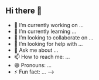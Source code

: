 ## Hi there 👋

<!--
**Olliyoung/Olliyoung** is a ✨ _special_ ✨ repository because its `README.md` (this file) appears on your GitHub profile.

Here are some ideas to get you started:
# 💫 About Me:  
👋 Hey, I’m [Your Name]<br><br>💻 17 y/o IT Supporter Apprentice<br><br>🏢 Working at TotalEnergies Denmark, gaining hands-on experience in IT infrastructure and enterprise-level support.<br><br>🎓 Currently studying IT at Syddansk Erhvervsskole in Vejle, building a strong foundation in both technical skills and real-world problem solving.<br><br>⸻<br><br>🔐 Future Vision<br><br>In 10 years, I see myself working in cybersecurity — ideally as a Red Team Operator, Ethical Hacker, or exploring other advanced areas of cyber defense.<br>My goal is to understand systems from every angle: how they’re built, maintained, and secured.<br><br>⸻<br><br>🧠 What to Expect Here<br><br>This GitHub is where I’ll share my journey — from IT support projects to cybersecurity experiments and personal tools I build along the way.<br><br>⸻<br><br>🚀 Follow My Journey<br><br>Stick around and see how I grow from an IT apprentice to a cybersecurity professional.  
  
  
## 🌐 Socials:  
[![LinkedIn](https://img.shields.io/badge/LinkedIn-%230077B5.svg?logo=linkedin&logoColor=white)](https://linkedin.com/in/Oliver Larsen) [![email](https://img.shields.io/badge/Email-D14836?logo=gmail&logoColor=white)](mailto:Oliveryl@outlook.dk)   
  
# 💻 Tech Stack:  
![PowerShell](https://img.shields.io/badge/PowerShell-%235391FE.svg?style=for-the-badge&logo=powershell&logoColor=white) ![Bash Script](https://img.shields.io/badge/bash_script-%23121011.svg?style=for-the-badge&logo=gnu-bash&logoColor=white) ![Python](https://img.shields.io/badge/python-3670A0?style=for-the-badge&logo=python&logoColor=ffdd54) ![MicrosoftSQLServer](https://img.shields.io/badge/Microsoft%20SQL%20Server-CC2927?style=for-the-badge&logo=microsoft%20sql%20server&logoColor=white) ![Windows Terminal](https://img.shields.io/badge/Windows%20Terminal-%234D4D4D.svg?style=for-the-badge&logo=windows-terminal&logoColor=white) ![GitHub](https://img.shields.io/badge/github-%23121011.svg?style=for-the-badge&logo=github&logoColor=white) ![Git](https://img.shields.io/badge/git-%23F05033.svg?style=for-the-badge&logo=git&logoColor=white) ![Cisco](https://img.shields.io/badge/cisco-%23049fd9.svg?style=for-the-badge&logo=cisco&logoColor=black) ![Raspberry Pi](https://img.shields.io/badge/-Raspberry_Pi-C51A4A?style=for-the-badge&logo=Raspberry-Pi) ![TOR](https://img.shields.io/badge/tor-%237E4798.svg?style=for-the-badge&logo=tor-project&logoColor=white) ![Wireguard](https://img.shields.io/badge/wireguard-%2388171A.svg?style=for-the-badge&logo=wireguard&logoColor=white) ![Pi-Hole](https://img.shields.io/badge/pihole-%2396060C.svg?style=for-the-badge&logo=pi-hole&logoColor=white) ![Bitwarden](https://img.shields.io/badge/bitwarden-%23175DDC.svg?style=for-the-badge&logo=bitwarden&logoColor=white) ![XFCE](https://img.shields.io/badge/XFCE-%232284F2.svg?style=for-the-badge&logo=xfce&logoColor=white)  
# 📊 GitHub Stats:  
![](https://github-readme-stats.vercel.app/api?username=Olliyoung &theme=blueberry&hide_border=true&include_all_commits=true&count_private=true)<br/>  
![](https://nirzak-streak-stats.vercel.app/?user=Olliyoung &theme=blueberry&hide_border=true)<br/>  
![](https://github-readme-stats.vercel.app/api/top-langs/?username=Olliyoung &theme=blueberry&hide_border=true&include_all_commits=true&count_private=true&layout=compact)  
  
---  
[![](https://visitcount.itsvg.in/api?id=Olliyoung &icon=0&color=0)](https://visitcount.itsvg.in)  
  
<!-- Proudly created with GPRM ( https://gprm.itsvg.in ) -->  
- 🔭 I’m currently working on ...
- 🌱 I’m currently learning ...
- 👯 I’m looking to collaborate on ...
- 🤔 I’m looking for help with ...
- 💬 Ask me about ...
- 📫 How to reach me: ...
- 😄 Pronouns: ...
- ⚡ Fun fact: ...
-->
